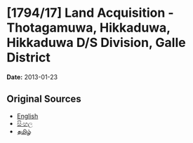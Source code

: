 # [1794/17] Land Acquisition - Thotagamuwa, Hikkaduwa, Hikkaduwa D/S Division, Galle District

**Date:** 2013-01-23

## Original Sources

- [English](https://documents.gov.lk/view/extra-gazettes/2013/1/1794-17_E.pdf)
- [සිංහල](https://documents.gov.lk/view/extra-gazettes/2013/1/1794-17_S.pdf)
- [தமிழ்](https://documents.gov.lk/view/extra-gazettes/2013/1/1794-17_T.pdf)
